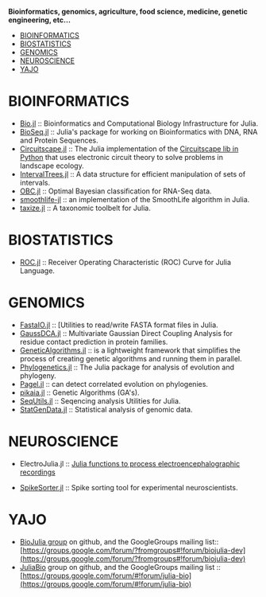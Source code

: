 **Bioinformatics, genomics, agriculture, food science, medicine, genetic engineering, etc...**

* [BIOINFORMATICS](#bioinformatics)
* [BIOSTATISTICS](#bioinformatics)
* [GENOMICS](#genomics)
* [NEUROSCIENCE](#neuroscience)
* [YAJO](#yajo)
   


# BIOINFORMATICS
- [Bio.jl](https://github.com/BioJulia/Bio.jl) :: Bioinformatics and Computational Biology Infrastructure for Julia.
- [BioSeq.jl](https://github.com/diegozea/BioSeq.jl) :: Julia's package for working on Bioinformatics with DNA, RNA and Protein Sequences.
- [Circuitscape.jl](https://github.com/tanmaykm/Circuitscape.jl) :: The Julia implementation of the [Circuitscape lib in Python](http://www.circuitscape.org/) that uses electronic circuit theory to solve problems in landscape ecology.
- [IntervalTrees.jl](https://github.com/BioJulia/IntervalTrees.jl) :: A data structure for efficient manipulation of sets of intervals.
- [OBC.jl](https://github.com/binarybana/OBC.jl) :: Optimal Bayesian classification for RNA-Seq data.
- [smoothlife-jl](https://github.com/jamak/smoothlife-jl) :: an implementation of the SmoothLife algorithm in Julia.
- [taxize.jl](https://github.com/sckott/taxize.jl) :: A taxonomic toolbelt for Julia.


# BIOSTATISTICS
- [ROC.jl](https://github.com/diegozea/ROC.jl) :: Receiver Operating Characteristic (ROC) Curve for Julia Language.


# GENOMICS
- [FastaIO.jl](https://github.com/carlobaldassi/FastaIO.jl) :: [Utilities to read/write FASTA format files in Julia.
- [GaussDCA.jl](https://github.com/carlobaldassi/GaussDCA.jl) :: Multivariate Gaussian Direct Coupling Analysis for residue contact prediction in protein families.
- [GeneticAlgorithms.jl](https://github.com/forio/GeneticAlgorithms.jl) :: is a lightweight framework that simplifies the process of creating genetic algorithms and running them in parallel.
- [Phylogenetics.jl](https://github.com/Ward9250/Phylogenetics.jl) :: The Julia package for analysis of evolution and phylogeny.
- [Pagel.jl](https://github.com/porterjamesj/Pagel.jl) :: can detect correlated evolution on phylogenies.
- [pikaia.jl](https://github.com/tmeits/pikaia.jl) :: Genetic Algorithms (GA's).
- [SeqUtils.jl](https://github.com/nlhepler/SeqUtils.jl) :: Seqencing analysis Utilities for Julia.
- [StatGenData.jl](https://github.com/dmbates/StatGenData.jl) :: Statistical analysis of genomic data.


# NEUROSCIENCE
* ElectroJulia.jl :: [Julia functions to process electroencephalographic recordings](https://github.com/sam81/ElectroJulia.jl)
- [SpikeSorter.jl](https://github.com/grero/SpikeSorter.jl) :: Spike sorting tool for experimental neuroscientists.


# YAJO
- [BioJulia group](https://github.com/BioJulia) on github, and the GoogleGroups mailing list:: [https://groups.google.com/forum/?fromgroups#!forum/biojulia-dev](https://groups.google.com/forum/?fromgroups#!forum/biojulia-dev)
- [JuliaBio](https://github.com/JuliaBio) group on github, and the GoogleGroups mailing list :: [https://groups.google.com/forum/#!forum/julia-bio](https://groups.google.com/forum/#!forum/julia-bio)



